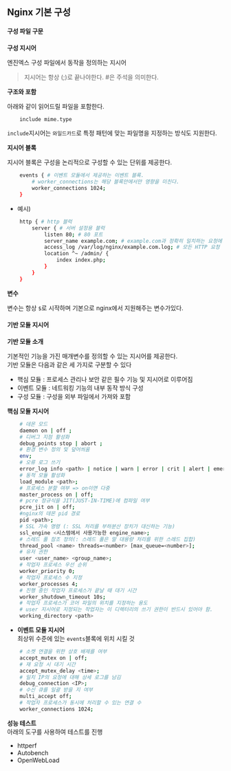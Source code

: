 ## Nginx 기본 구성

#### 구성 파일 구문

**구성 지시어**  

엔진엑스 구성 파일에서 동작을 정의하는 지시어
> 지시어는 항상 (;)로 끝나야한다.
> #은 주석을 의미한다.

**구조와 포함**

아래와 같이 읽어드릴 파일을 포함한다.
```bash
    include mime.type
```
`include`지시어는 `와일드카드`로 특정 패턴에 맞는 파일명을 지정하는 방식도 지원한다.

**지시어 블록**

지시어 블록은 구성을 논리적으로 구성할 수 있는 단위를 제공한다.
```bash
    events { # 이벤트 모듈에서 제공하는 이벤트 블록.
        # worker_connections는 해당 블록안에서만 영향을 미친다.
        worker_connections 1024;
    }
```
- 예시)
```bash
    http { # http 블럭
        server { # 서버 설정용 블럭
            listen 80; # 80 포트
            server_name example.com; # example.com과 정확히 일치하는 요청에 적용될 구성
            access_log /var/log/nginx/example.com.log; # 모든 HTTP 요청 텍스트에 기록
            location ^~ /admin/ {
                index index.php;
            }
        }
    }
```
**변수**

변수는 항상 `$`로 시작하며 기본으로 nginx에서 지원해주는 변수가있다.

#### 기반 모듈 지시어

**기반 모듈 소개**

기본적인 기능을 가진 매개변수를 정의할 수 있는 지시어를 제공한다.  
기반 모듈은 다음과 같은 세 가지로 구분할 수 있다
- 핵심 모듈 : 프로세스 관리나 보안 같은 필수 기능 및 지시어로 이루어짐 
- 이벤트 모듈 : 네트워킹 기능의 내부 동작 방식 구성
- 구성 모듈 : 구성을 외부 파일에서 가져와 포함  


  
**핵심 모듈 지시어**
```bash
    # 데몬 모드
    daemon on | off ;
    # 디버그 지점 활성화
    debug_points stop | abort ;
    # 환경 변수 정의 및 덮어씌움
    env;
    # 오류 로그 쓰기
    error_log info <path> | notice | warn | error | crit | alert | emerg ;
    # 동적 모듈 활성화
    load_module <path>;
    # 프로세스 분할 여부 => on이면 다중
    master_process on | off;
    # pcre 정규식을 JIT(JUST-IN-TIME)에 컴파일 여부
    pcre_jit on | off;
    #nginx의 데몬 pid 경로
    pid <path>;
    # SSL 가속 명령 (: SSL 처리를 부하분산 장치가 대신하는 기능)
    ssl_engine <시스템에서 사용가능한 engine_name>;
    # 스레드 풀 참조 정의(: 스레드 풀은 말 대용량 처리를 위한 스레드 집합)
    thread_pool <name> threads=<number> [max_queue=<number>];
    # 유저 권한
    user <user_name> <group_name>;
    # 작업자 프로세스 우선 순위
    worker_priority 0;
    # 작업자 프로세스 수 지정
    worker_processes 4;
    # 진행 중인 작업자 프로세스가 끝날 때 대기 시간
    worker_shutdown_timeout 10s;
    # 작업자 프로세스가 코어 파일의 위치를 지정하는 용도
    # user 지시어로 지정되는 작업자는 이 디렉터리의 쓰기 권한이 반드시 있어야 함.
    working_directory <path>
```

- **이벤트 모듈 지시어**  
최상위 수준에 있는 `events`블록에 위치 시킬 것
```bash
    # 소켓 연결을 위한 상호 배제를 여부
    accept_mutex on | off;
    # 재 요청 시 대기 시간
    accept_mutex_delay <time>;
    # 일치 IP의 요청에 대해 상세 로그를 남김
    debug_connection <IP>;
    # 수신 큐를 일괄 받을 지 여부
    multi_accept off;
    # 작업자 프로세스가 동시에 처리할 수 있는 연결 수
    worker_connections 1024;
```

**성능 테스트**  
아래의 도구를 사용하여 테스트를 진행
- httperf
- Autobench
- OpenWebLoad